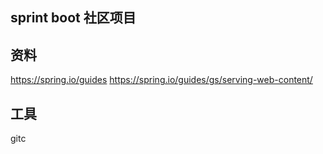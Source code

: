 ## sprint boot 社区项目

## 资料
https://spring.io/guides
https://spring.io/guides/gs/serving-web-content/

## 工具
gitc